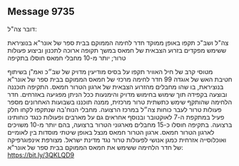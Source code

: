 ## Message 9735

דובר צה"ל:

צה"ל ושב"כ תקפו באופן ממוקד חדר לחימה הממוקם בבית ספר של אונר"א בנוציראת ששימש מפקדים בזרוע הצבאית של חמאס במשך תקופה ארוכה לתכנון וביצוע פעולות טרור; יותר מ-10 מחבלי חמאס חוסלו בתקיפה

מטוסי קרב של חיל האוויר תקפו על בסיס מודיעין מדויק של שב״כ ואמ"ן בשיתוף חטיבת האש של אוגדה 99 חדר לחימה מרכזי של חמאס הממוקם בבית ספר של אונר"א בנוציראת, בו שהו מחבלים מהזרוע הצבאית של ארגון הטרור חמאס. 
התקיפה תוכננה ובוצעה בקפידה תוך שימוש בחימוש מדויק והימנעות ככל הניתן מפגיעה באזרחים.
חדר הלחימה שהותקף שימש כתשתית טרור מרכזית, ממנה תוכננו בשבועות האחרונים מספר פעולות טרור לעבר כוחות צה״ל במרכז הרצועה. מחבלי הנוח'בה שנתקפו לקחו חלק פעיל במתקפת ה-7 לאוקטובר ובנוסף אחראים גם על מארבים ופעולות כנגד כוחותינו ברצועה.
בתקיפה חוסלו כ-15 מחבלים מארגוני הטרור ברצועה, בהם יותר מ-10 משויכים לארגון הטרור חמאס.
ארגון הטרור חמאס מנצל באופן שיטתי מוסדות בין לאומיים ואוכלוסייה אזרחית כמגן אנושי לפעולות טרור נגד מדינת ישראל.
מצורפת אינפוגרפיקה של חדר הלחימה ששימש את חמאס הממוקם בבית ספר של אונר"א: https://bit.ly/3QKLQD9

